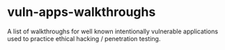 # vuln-apps-walkthroughs
A list of walkthroughs for well known intentionally vulnerable applications used to practice ethical hacking / penetration testing.
